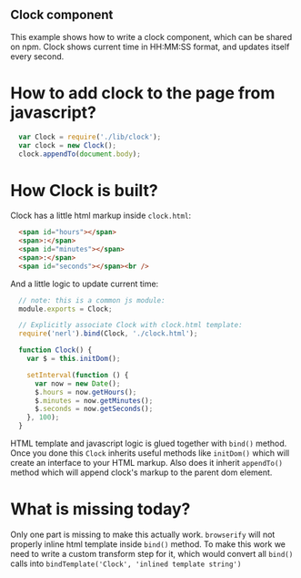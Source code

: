Clock component
---------------

This example shows how to write a clock component, which can be shared on npm.
Clock shows current time in HH:MM:SS format, and updates itself every second.

# How to add clock to the page from javascript?

``` js
  var Clock = require('./lib/clock');
  var clock = new Clock();
  clock.appendTo(document.body);
```

# How Clock is built?

Clock has a little html markup inside `clock.html`:

``` html
  <span id="hours"></span>
  <span>:</span>
  <span id="minutes"></span>
  <span>:</span>
  <span id="seconds"></span><br />
```

And a little logic to update current time:

``` js
  // note: this is a common js module:
  module.exports = Clock;

  // Explicitly associate Clock with clock.html template:
  require('nerl').bind(Clock, './clock.html');

  function Clock() {
    var $ = this.initDom();

    setInterval(function () {
      var now = new Date();
      $.hours = now.getHours();
      $.minutes = now.getMinutes();
      $.seconds = now.getSeconds();
    }, 100);
  }
```

HTML template and javascript logic is glued together with `bind()` method.
Once you done this `Clock` inherits useful methods like `initDom()` which will
create an interface to your HTML markup. Also does it inherit `appendTo()` method
which will append clock's markup to the parent dom element.

# What is missing today?

Only one part is missing to make this actually work. `browserify` will not
properly inline html template inside `bind()` method. To make this work we need
to write a custom transform step for it, which would convert all `bind()` calls
into `bindTemplate('Clock', 'inlined template string')`
